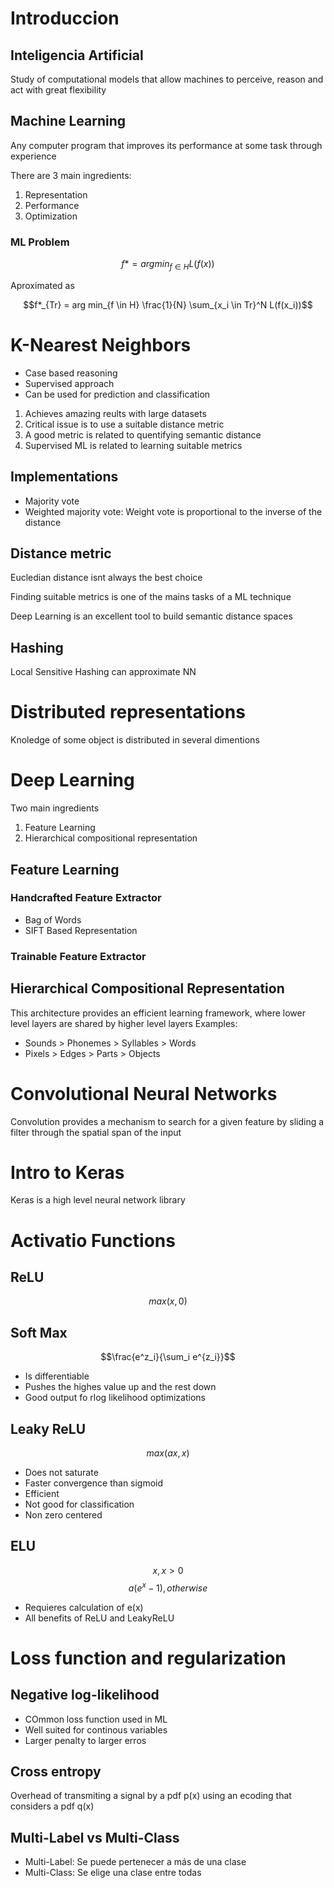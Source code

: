 # Introduccion
## Inteligencia Artificial
Study of computational models that allow machines to perceive, reason and act with great flexibility

## Machine Learning
Any computer program that improves its performance at some task through experience

There are 3 main ingredients:
1. Representation
2. Performance
3. Optimization

### ML Problem
$$f* = arg min_{f \in H} L(f(x)) $$

Aproximated as

$$f*_{Tr} = arg min_{f \in H} \frac{1}{N} \sum_{x_i \in Tr}^N L(f(x_i))$$

# K-Nearest Neighbors
- Case based reasoning
- Supervised approach
- Can be used for prediction and classification

1. Achieves amazing reults with large datasets
2. Critical issue is to use a suitable distance metric
3. A good metric is related to quentifying semantic distance
4. Supervised ML is related to learning suitable metrics

## Implementations
- Majority vote
- Weighted majority vote: Weight vote is proportional to the inverse of the distance

## Distance metric
Eucledian distance isnt always the best choice

Finding suitable metrics is one of the mains tasks of a ML technique

Deep Learning is an excellent tool to build semantic distance spaces

## Hashing
Local Sensitive Hashing can approximate NN

# Distributed representations
Knoledge of some object is distributed in several dimentions

# Deep Learning
Two main ingredients
1. Feature Learning
2. Hierarchical compositional representation

## Feature Learning
### Handcrafted Feature Extractor
- Bag of Words
- SIFT Based Representation

### Trainable Feature Extractor

## Hierarchical Compositional Representation
This architecture provides an efficient learning framework, where lower level layers are shared by higher level layers
Examples:
- Sounds > Phonemes > Syllables > Words
- Pixels > Edges > Parts > Objects

# Convolutional Neural Networks
Convolution provides a mechanism to search for a given feature by sliding a filter through the spatial span of the input

# Intro to Keras
Keras is a high level neural network library


# Activatio Functions
## ReLU
$$max(x,0)$$

## Soft Max
$$\frac{e^z_i}{\sum_i e^{z_i}}$$

- Is differentiable
- Pushes the highes value up and the rest down
- Good output fo rlog likelihood optimizations

## Leaky ReLU
$$max(ax,x)$$

- Does not saturate
- Faster convergence than sigmoid
- Efficient
- Not good for classification
- Non zero centered

## ELU
$$x, x > 0$$
$$a(e^x-1), otherwise$$

- Requieres calculation of e(x)
- All benefits of ReLU and LeakyReLU

# Loss function and regularization
## Negative log-likelihood
- COmmon loss function used in ML
- Well suited for continous variables
- Larger penalty to larger erros

## Cross entropy
Overhead of transmiting a signal by a pdf p(x) using an ecoding that considers a pdf q(x)

## Multi-Label vs Multi-Class
- Multi-Label: Se puede pertenecer a más de una clase
- Multi-Class: Se elige una clase entre todas
